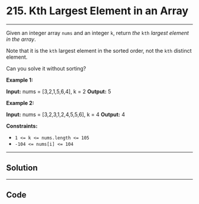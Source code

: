 # 215. Kth Largest Element in an Array

---

Given an integer array `nums` and an integer `k`, return _the_ `kth` _largest element in the array_.

Note that it is the `kth` largest element in the sorted order, not the `kth` distinct element.

Can you solve it without sorting?

 

**Example 1:**


**Input:** nums = [3,2,1,5,6,4], k = 2
**Output:** 5


**Example 2:**


**Input:** nums = [3,2,3,1,2,4,5,5,6], k = 4
**Output:** 4


 

**Constraints:**

  * `1 <= k <= nums.length <= 105`
  * `-104 <= nums[i] <= 104`

---

## Solution



---

## Code
```python


```